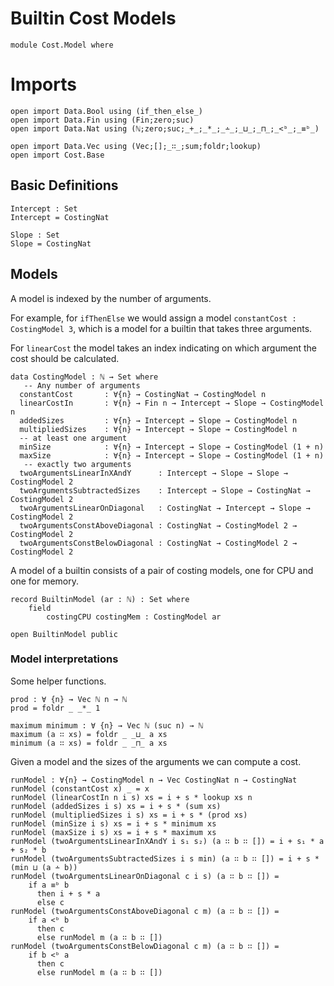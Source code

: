 
# Builtin Cost Models

```
module Cost.Model where 

```

# Imports

```
open import Data.Bool using (if_then_else_)
open import Data.Fin using (Fin;zero;suc)
open import Data.Nat using (ℕ;zero;suc;_+_;_*_;_∸_;_⊔_;_⊓_;_<ᵇ_;_≡ᵇ_)

open import Data.Vec using (Vec;[];_∷_;sum;foldr;lookup) 
open import Cost.Base 
```

## Basic Definitions

```
Intercept : Set 
Intercept = CostingNat 

Slope : Set 
Slope = CostingNat 
```

## Models

A model is indexed by the number of arguments.

For example, for `ifThenElse` we would assign a model `constantCost : CostingModel 3`,
which is a model for a builtin that takes three arguments.

For `linearCost` the model takes an index indicating on which argument the cost
should be calculated.

``` 
data CostingModel : ℕ → Set where 
   -- Any number of arguments
  constantCost       : ∀{n} → CostingNat → CostingModel n
  linearCostIn       : ∀{n} → Fin n → Intercept → Slope → CostingModel n
  addedSizes         : ∀{n} → Intercept → Slope → CostingModel n 
  multipliedSizes    : ∀{n} → Intercept → Slope → CostingModel n
  -- at least one argument
  minSize            : ∀{n} → Intercept → Slope → CostingModel (1 + n)
  maxSize            : ∀{n} → Intercept → Slope → CostingModel (1 + n)
   -- exactly two arguments 
  twoArgumentsLinearInXAndY      : Intercept → Slope → Slope → CostingModel 2
  twoArgumentsSubtractedSizes    : Intercept → Slope → CostingNat → CostingModel 2
  twoArgumentsLinearOnDiagonal   : CostingNat → Intercept → Slope → CostingModel 2
  twoArgumentsConstAboveDiagonal : CostingNat → CostingModel 2 → CostingModel 2
  twoArgumentsConstBelowDiagonal : CostingNat → CostingModel 2 → CostingModel 2
``` 

A model of a builtin consists of a pair of costing models, one for CPU and one for memory.

```
record BuiltinModel (ar : ℕ) : Set where 
    field 
        costingCPU costingMem : CostingModel ar
        
open BuiltinModel public
```

### Model interpretations

Some helper functions.

```
prod : ∀ {n} → Vec ℕ n → ℕ
prod = foldr _ _*_ 1

maximum minimum : ∀ {n} → Vec ℕ (suc n) → ℕ
maximum (a ∷ xs) = foldr _ _⊔_ a xs
minimum (a ∷ xs) = foldr _ _⊓_ a xs
``` 

Given a model and the sizes of the arguments we can compute a cost.

```
runModel : ∀{n} → CostingModel n → Vec CostingNat n → CostingNat 
runModel (constantCost x) _ = x
runModel (linearCostIn n i s) xs = i + s * lookup xs n
runModel (addedSizes i s) xs = i + s * (sum xs)
runModel (multipliedSizes i s) xs = i + s * (prod xs)
runModel (minSize i s) xs = i + s * minimum xs
runModel (maxSize i s) xs = i + s * maximum xs
runModel (twoArgumentsLinearInXAndY i s₁ s₂) (a ∷ b ∷ []) = i + s₁ * a + s₂ * b 
runModel (twoArgumentsSubtractedSizes i s min) (a ∷ b ∷ []) = i + s * (min ⊔ (a ∸ b))
runModel (twoArgumentsLinearOnDiagonal c i s) (a ∷ b ∷ []) = 
    if a ≡ᵇ b 
      then i + s * a 
      else c
runModel (twoArgumentsConstAboveDiagonal c m) (a ∷ b ∷ []) = 
    if a <ᵇ b 
      then c 
      else runModel m (a ∷ b ∷ [])
runModel (twoArgumentsConstBelowDiagonal c m) (a ∷ b ∷ []) =
    if b <ᵇ a 
      then c 
      else runModel m (a ∷ b ∷ [])
```
